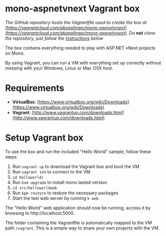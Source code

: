 mono-aspnetvnext Vagrant box
============================

*The GitHub repository hosts the Vagrantfile used to create the box at [https://vagrantcloud.com/akoeplinger/mono-aspnetvnext](https://vagrantcloud.com/akoeplinger/mono-aspnetvnext). Do __not__ clone the repository, just follow the [instructions](#setup-vagrant-box) below*

The box contains everything needed to play with ASP.NET vNext projects on Mono.

By using Vagrant, you can run a VM with everything set up correctly without messing with your Windows, Linux or Mac OSX host.

# Requirements

* **VirtualBox**: [https://www.virtualbox.org/wiki/Downloads](https://www.virtualbox.org/wiki/Downloads)
* **Vagrant**: [http://www.vagrantup.com/downloads.html](http://www.vagrantup.com/downloads.html)

# Setup Vagrant box
To use the box and run the included "Hello World" sample, follow these steps:

1. Run `vagrant up` to download the Vagrant box and boot the VM
2. Run `vagrant ssh` to connect to the VM
3. `cd helloworld/`
4. Run `kvm upgrade` to install mono lasted version
5. `cd src/helloworldweb`
6. Run `kpm restore` to restore the necessary packages
7. Start the test web server by running `k web`

The "Hello World" web application should now be running, access it by browsing to http://localhost:5000.

The folder containing the Vagrantfile is automatically mapped to the VM path `/vagrant`. This is a simple way to share your own projects with the VM.
